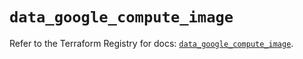# `data_google_compute_image`

Refer to the Terraform Registry for docs: [`data_google_compute_image`](https://registry.terraform.io/providers/hashicorp/google/6.18.0/docs/data-sources/compute_image).
